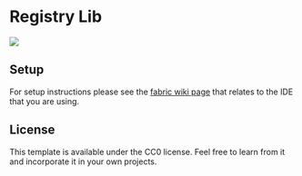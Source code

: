 # Registry Lib
[![](https://jitpack.io/v/CodeCraftPlugin/registry-lib.svg)](https://jitpack.io/#CodeCraftPlugin/registry-lib)

## Setup

For setup instructions please see the [fabric wiki page](https://fabricmc.net/wiki/tutorial:setup) that relates to the IDE that you are using.

## License

This template is available under the CC0 license. Feel free to learn from it and incorporate it in your own projects.



